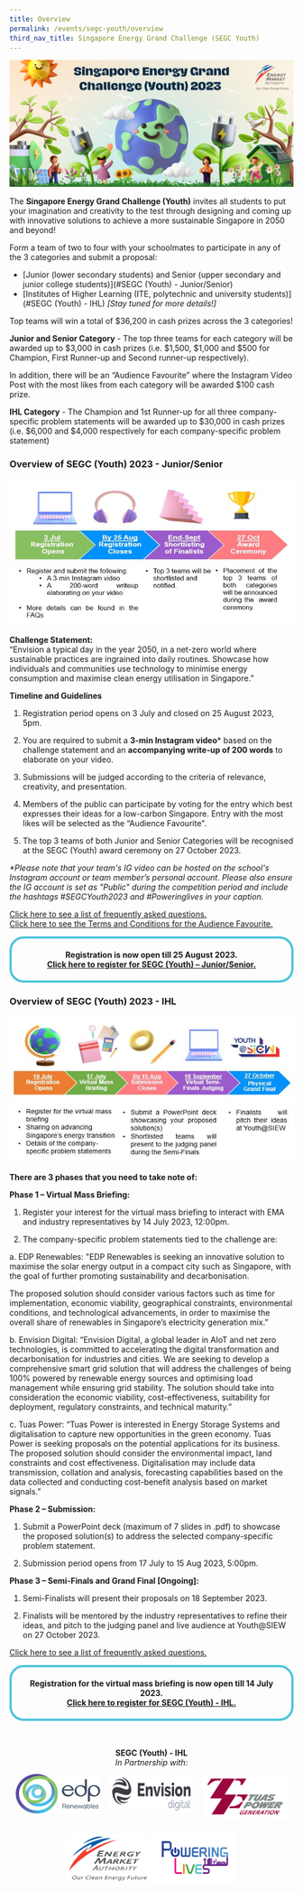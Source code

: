```yaml
---
title: Overview
permalink: /events/segc-youth/overview
third_nav_title: Singapore Energy Grand Challenge (SEGC Youth)
---
```

![Singapore Energy Grand Challenge (Youth) 2022](/images/events/segc/SEGC%20Banner%20V3.png)
<p style="text-align: center; font-weight: bold;">
</p>

 
The **Singapore Energy Grand Challenge (Youth)** invites all students to put your imagination and creativity to the test through designing and coming up  with innovative solutions to achieve a more sustainable Singapore in 2050 and beyond!

Form a team of two to four with your schoolmates to participate in any of the 3 categories and submit a proposal:

* [Junior (lower secondary students) and Senior (upper secondary and junior college students)](#SEGC (Youth) - Junior/Senior)
* [Institutes of Higher Learning (ITE, polytechnic and university students)](#SEGC (Youth) - IHL) _[Stay tuned for more details!]_

Top teams will win a total of $36,200 in cash prizes across the 3 categories!

**Junior and Senior Category** - The top three teams for each category will be awarded up to $3,000 in cash prizes (i.e. $1,500, $1,000 and $500 for Champion, First Runner-up and Second runner-up respectively).​

In addition, there will be an “Audience Favourite” where the Instagram Video Post with the most likes from each category will be awarded $100 cash prize.
 

**IHL Category** - The Champion and 1st Runner-up for all three company-specific problem statements will be awarded up to $30,000 in cash prizes (i.e. $6,000 and $4,000 respectively for each company-specific problem statement)



<a id="SEGC (Youth) - Junior/Senior" href=""></a>
### Overview of SEGC (Youth) 2023 - Junior/Senior

<img alt="Overview, 3 Jul Registration Opens, by 25 Aug Submission, by 31 Aug Screenshot Verification, End Oct Award Ceremony" style="width: 505px; height: 260px; max-width: 505px;" src="/images/events/segc/SEGC%202023%20-%20JS%20Overview%20(1).JPG" />  
  

**Challenge Statement:**  
“Envision a typical day in the year 2050, in a net-zero world where sustainable practices are ingrained into daily routines. Showcase how individuals and communities use technology to minimise energy consumption and maximise clean energy utilisation in Singapore.”


**Timeline and Guidelines**  

1. Registration period opens on 3 July and closed on 25 August 2023, 5pm.
   
2. You are required to submit a **3-min Instagram video*** based on the challenge statement and an **accompanying write-up of 200 words** to elaborate on your video. 

3. Submissions will be judged according to the criteria of relevance, creativity, and presentation.
  
4. Members of the public can participate by voting for the entry which best expresses their ideas for a low-carbon Singapore. Entry with the most likes will be selected as the “Audience Favourite".
  
5. The top 3 teams of both Junior and Senior Categories will be recognised at the SEGC (Youth) award ceremony on 27 October 2023.

_*Please note that your team's IG video can be hosted on the school's Instagram account or team member’s personal account. Please also ensure the IG account is set as "Public" during the competition period and include the hashtags #SEGCYouth2023 and #Poweringlives in your caption._

<a href="/files/events/segc-youth/overview/Singapore%20Energy%20Grand%20Challenge%20(Youth)%20Junior-Senior%202023%20FAQs_vf.pdf" target="_blank">Click here to see a list of frequently asked questions.</a>
<br>
<a href="/files/events/segc-youth/overview/SEGC%202023%20-%20JS%20Audience%20Favourite%20TCs_vf.pdf" target="_blank">Click here to see the Terms and Conditions for the Audience Favourite.</a>

<div style="margin:auto; border: 4px solid; border-radius: 25px; padding: 20px 20px; border-color:#4EC4DD ">    
    <div style="text-align:center;">        
        <strong>
             Registration is now open till 25 August 2023.
         <br>
         <a href="https://go.gov.sg/segc2023" target="_blank">Click here to register for SEGC (Youth) – Junior/Senior.</a> 
        </strong>
        <br>
    </div>
</div>  

<a id="SEGC (Youth) - IHL" href=""></a>
### Overview of SEGC (Youth) 2023 - IHL

<img alt="Overview, 10 Jul Registration Opens, by 15 Aug Submission, 18 Aug Semi-finals, End Oct Award Ceremony" style="width: 505px; height: 260px; max-width: 505px;" src="/images/events/segc/SEGC%202023%20-%20IHL%20Overview.JPG" />

**There are 3 phases that you need to take note of:**  

**Phase 1 – Virtual Mass Briefing:**  

1. Register your interest for the virtual mass briefing to interact with EMA and industry representatives by 14 July 2023, 12:00pm.

2. The company-specific problem statements tied to the challenge are:

a. EDP Renewables: "EDP Renewables is seeking an innovative solution to maximise the solar energy output in a compact city such as Singapore, with the goal of further promoting sustainability and decarbonisation. 
 
The proposed solution should consider various factors such as time for implementation, economic viability, geographical constraints, environmental conditions, and technological advancements, in order to maximise the overall share of renewables in Singapore’s electricity generation mix.”

b. Envision Digital: “Envision Digital, a global leader in AIoT and net zero technologies, is committed to accelerating the digital transformation and decarbonisation for industries and cities. We are seeking to develop a comprehensive smart grid solution that will address the challenges of being 100% powered by renewable energy sources and optimising load management while ensuring grid stability. The solution should take into consideration the economic viability, cost-effectiveness, suitability for deployment, regulatory constraints, and technical maturity.”

c. Tuas Power: “Tuas Power is interested in Energy Storage Systems and digitalisation to capture new opportunities in the green economy. Tuas Power is seeking proposals on the potential applications for its business. The proposed solution should consider the environmental impact, land constraints and cost effectiveness. Digitalisation may include data transmission, collation and analysis, forecasting capabilities based on the data collected and conducting cost-benefit analysis based on market signals.”

**Phase 2 – Submission:**  

1. Submit a PowerPoint deck (maximum of 7 slides in .pdf) to showcase the proposed solution(s) to address the selected company-specific problem statement. 

2. Submission period opens from 17 July to 15 Aug 2023, 5:00pm.

**Phase 3 – Semi-Finals and Grand Final [Ongoing]:**  

1. Semi-Finalists will present their proposals on 18 September 2023.

2. Finalists will be mentored by the industry representatives to refine their ideas, and pitch to the judging panel and live audience at Youth@SIEW on 27 October 2023.

<a href="/files/events/segc-youth/overview/Singapore%20Energy%20Grand%20Challenge%20(Youth)%20IHL%202023%20FAQs_vf.pdf" target="_blank">Click here to see a list of frequently asked questions.</a>

<div style="margin:auto; border: 4px solid; border-radius: 25px; padding: 20px 20px; border-color:#4EC4DD ">    
    <div style="text-align:center;">        
        <strong>
             Registration for the virtual mass briefing is now open till 14 July 2023.
         <br>
         <a href="https://go.gov.sg/segc2023-ihl" target="_blank">Click here to register for SEGC (Youth) - IHL. </a> 
        </strong>
        <br>
    </div>
</div>

<br/>
<p style="text-align: center;">
    <br/>
    <span style="font-weight: bold;">SEGC (Youth) - IHL</span>
    <br/>
    <span style="font-style: italic; text-align: center;">In Partnership with:</span>
    <br/>
<img alt="EDP Renewables" style="padding-bottom: 12px; width: 150px; height: 70px; max-width: 150px; display: inline-block;" src="/images/common/partner-logos/EDPR_Logo_no%20border.jpg" />
<img alt="Envision Digital" style="margin: 12px; width: 150px;height: 70px; max-width: 150px; display: inline-block;" src="/images/common/partner-logos/Envision%20Digital%20Logo.png" />
<img alt="Tuas Power" style="width: 150px;height: 80px; max-width: 150px; display: inline-block;" src="/images/common/partner-logos/Tuas%20Power_Logo_no%20border.jpg" />
    <br/>
    <br/>
    <img alt="Energy Market Authority" style="width: 150px; height: 88px; max-width: 150px; display: inline-block;" src="images/common/EMA-Logo-2023.jpg" />
<img alt="Powering Lives" style="width: 150px; height: 92px; max-width: 150px; display: inline-block;" src="images/common/ema-pl-logo.png" />
